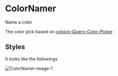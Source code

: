 # ColorNamer
Name a color

The color pick based on [colpick-jQuery-Color-Picker](https://github.com/josedvq/colpick-jQuery-Color-Picker)

Styles
-------------------
It looks like the followings

![ColorNamer-image-1](http://7tszla.com1.z0.glb.clouddn.com/ColorNamer/1.png)

